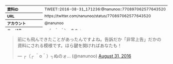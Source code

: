 <table style="font-size: 9pt; width: 610px; margin-bottom: 20px; height: 80px;">
<tbody>
    <tr>
        <th align=left>資料ID</th>
        <td align=left>TWEET::2016-08-31_171236:@nanunoo::770897062577643520</td>
    </tr>
    <tr>
        <th align=left>URL</th>
        <td align=left>https://twitter.com/nanunoo/status/770897062577643520</td>
    </tr>
    <tr>
        <th align=left>アカウント</th>
        <td align=left>@nanunoo</td>
    </tr>
    <tr>
        <th align=left>ユーザ名</th>
        <td align=left>┌（┌ ＾o＾）┐ぬのォ...</td>
    </tr>
    <tr>
        <th align=left>ツイートの記録日時</th>
        <td align=left>created_at 2022-08-24_1313</td>
    </tr>
</tbody>
</table>
<blockquote class="twitter-tweet" data-width="450"  data-lang="ja"><p lang="ja" dir="ltr">前にも飛んできたことがあったんですよね。告訴だか「非常上告」だかの資料にされる模様です。ほら鍵を開ければあなたも！</p>&mdash; ┌（┌ ＾o＾）┐ぬのォ... (@nanunoo) <a href="https://twitter.com/nanunoo/status/770897062577643520?ref_src=twsrc%5Etfw">August 31, 2016</a></blockquote>
<script async src="https://platform.twitter.com/widgets.js" charset="utf-8"></script>


